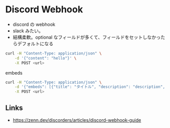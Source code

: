 # Discord Webhook

- discord の webhook
- slack みたい。
- 結構柔軟。optional なフィールドが多くて、フィールドをセットしなかったらデフォルトになる

```bash
curl -H "Content-Type: application/json" \
    -d '{"content": "hello"}' \
    -X POST <url>
```

embeds

```bash
curl -H "Content-Type: application/json" \
    -d '{"embeds": [{"title": "タイトル", "description": "description", "fields": [{"name": "test", "value": "70%"}]}]}' \
    -X POST <url>
```

## Links
- https://zenn.dev/discorders/articles/discord-webhook-guide
